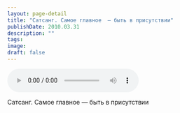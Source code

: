 ```yaml
---
layout: page-detail
title: "Сатсанг. Самое главное  — быть в присутствии"
publishDate: 2010.03.31
description: ""
tags:
image:
draft: false
---
```


<audio title="2010.03.31 - Сатсанг. Самое главное  — быть в присутствии.mp3" src="https://filer-api.advayta.org/v1.0/public/files/74180" controls=""></audio>

 Сатсанг. Самое главное — быть в присутствии 

  
